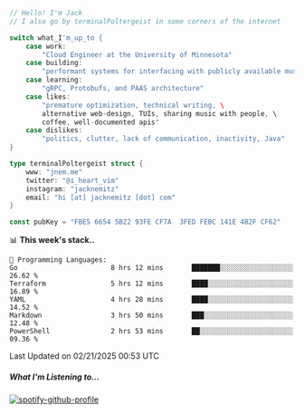 ```go
// Hello! I'm Jack
// I also go by terminalPoltergeist in some corners of the internet

switch what_I'm_up_to {
    case work:
        "Cloud Engineer at the University of Minnesota"
    case building:
        "performant systems for interfacing with publicly available music datasets"
    case learning:
        "gRPC, Protobufs, and PAAS architecture"
    case likes:
        "premature optimization, technical writing, \
        alternative web-design, TUIs, sharing music with people, \
        coffee, well-documented apis"
    case dislikes:
        "politics, clutter, lack of communication, inactivity, Java"
}

type terminalPoltergeist struct {
    www: "jnem.me"
    twitter: "@i_heart_vim"
    instagram: "jacknemitz"
    email: "hi [at] jacknemitz [dot] com"
}

const pubKey = "FBE5 6654 5B22 93FE CF7A  3FED FEBC 141E 4B2F CF62"
```

<!--START_SECTION:waka-->
📊 **This week's stack..** 

```text
💬 Programming Languages: 
Go                       8 hrs 12 mins       ███████░░░░░░░░░░░░░░░░░░   26.62 % 
Terraform                5 hrs 12 mins       ████░░░░░░░░░░░░░░░░░░░░░   16.89 % 
YAML                     4 hrs 28 mins       ████░░░░░░░░░░░░░░░░░░░░░   14.52 % 
Markdown                 3 hrs 50 mins       ███░░░░░░░░░░░░░░░░░░░░░░   12.48 % 
PowerShell               2 hrs 53 mins       ██░░░░░░░░░░░░░░░░░░░░░░░   09.36 % 
```


 Last Updated on 02/21/2025 00:53 UTC
<!--END_SECTION:waka-->

##### What I'm Listening to...

[![spotify-github-profile](https://jnem.me/listening-item?maxAge=2592000)](https://jnem.me/listening)
